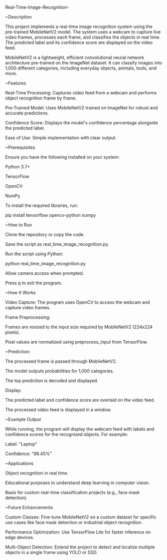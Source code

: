 Real-Time-Image-Recognition-

~Description

This project implements a real-time image recognition system using the pre-trained MobileNetV2 model. The system uses a webcam to capture live video frames, processes each frame, and classifies the objects in real time. The predicted label and its confidence score are displayed on the video feed.

MobileNetV2 is a lightweight, efficient convolutional neural network architecture pre-trained on the ImageNet dataset. It can classify images into 1,000 different categories, including everyday objects, animals, tools, and more.

~Features

Real-Time Processing: Captures video feed from a webcam and performs object recognition frame by frame.

Pre-Trained Model: Uses MobileNetV2 trained on ImageNet for robust and accurate predictions.

Confidence Score: Displays the model's confidence percentage alongside the predicted label.

Ease of Use: Simple implementation with clear output.

~Prerequisites

Ensure you have the following installed on your system:

Python 3.7+

TensorFlow

OpenCV

NumPy

To install the required libraries, run:

pip install tensorflow opencv-python numpy

~How to Run

Clone the repository or copy the code.

Save the script as real_time_image_recognition.py.

Run the script using Python:

python real_time_image_recognition.py

Allow camera access when prompted.

Press q to exit the program.

~How It Works

Video Capture: The program uses OpenCV to access the webcam and capture video frames.

Frame Preprocessing:

Frames are resized to the input size required by MobileNetV2 (224x224 pixels).

Pixel values are normalized using preprocess_input from TensorFlow.

~Prediction:

The processed frame is passed through MobileNetV2.

The model outputs probabilities for 1,000 categories.

The top prediction is decoded and displayed.

Display:

The predicted label and confidence score are overlaid on the video feed.

The processed video feed is displayed in a window.

~Example Output

While running, the program will display the webcam feed with labels and confidence scores for the recognized objects. For example:

Label: "Laptop"

Confidence: "98.45%"

~Applications

Object recognition in real time.

Educational purposes to understand deep learning in computer vision.

Basis for custom real-time classification projects (e.g., face mask detection).

~Future Enhancements

Custom Classes: Fine-tune MobileNetV2 on a custom dataset for specific use cases like face mask detection or industrial object recognition.

Performance Optimization: Use TensorFlow Lite for faster inference on edge devices.

Multi-Object Detection: Extend the project to detect and localize multiple objects in a single frame using YOLO or SSD.


